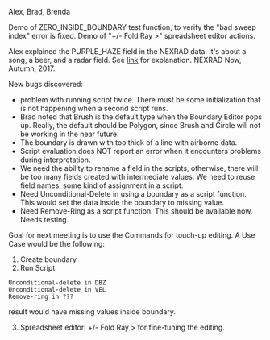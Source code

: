 
Alex, Brad, Brenda

Demo of ZERO_INSIDE_BOUNDARY test function, to verify the "bad sweep index" error is fixed.
Demo of "+/- Fold Ray >" spreadsheet editor actions.  

Alex explained the PURPLE_HAZE field in the NEXRAD data. It's about a song, a beer, and a radar field.
See [link](https://www.roc.noaa.gov/wsr88d/PublicDocs/NNow/NNautumn07b.pdf)  for explanation.
NEXRAD Now, Autumn, 2017.

New bugs discovered:
* problem with running script twice.  There must be some initialization that is not happening when a second script runs.
* Brad noted that Brush is the default type when the Boundary Editor pops up.  Really, the default should be Polygon, since Brush and Circle will not be working in the near future.
* The boundary is drawn with too thick of a line with airborne data.
* Script evaluation does NOT report an error when it encounters problems during interpretation.
* We need the ability to rename a field in the scripts, otherwise, there will be too many fields created with intermediate values.
  We need to reuse field names, some kind of assignment in a script.
* Need Unconditional-Delete in <field> using a boundary as a script function. This would set the data inside the boundary to missing value.
* Need Remove-Ring as a script function.  This should be available now.  Needs testing.

Goal for next meeting is to use the Commands for touch-up editing. A Use Case would be the following:

1. Create boundary
2. Run Script:  
  ```
  Unconditional-delete in DBZ
  Unconditional-delete in VEL
  Remove-ring in ???
  ```
   result would have missing values inside boundary.
  
3. Spreadsheet editor:  +/- Fold Ray >  for fine-tuning the editing.
